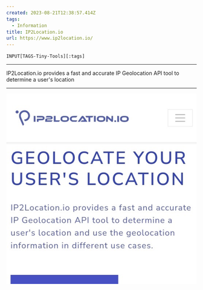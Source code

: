 ```yaml
---
created: 2023-08-21T12:38:57.414Z
tags: 
  - Information
title: IP2Location.io
url: https://www.ip2location.io/
---
```

```meta-bind
INPUT[TAGS-Tiny-Tools][:tags]
```

___
IP2Location.io provides a fast and accurate IP Geolocation API tool to determine a user's location
___

![](_attachments/ip2location-io.jpg)
